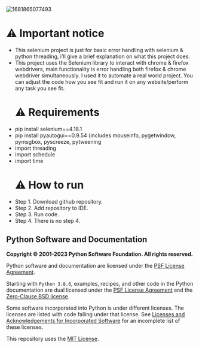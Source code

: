 ![1681865077493](https://github.com/D3ADSHOTI/Selenium-Error-handler/assets/76398764/726092cd-64ce-4d0f-abbd-bae9ca79a8bd)

<h1 tabindex="-1" class="heading-element" dir="auto"><g-emoji class="g-emoji" alias="warning">⚠️</g-emoji> Important notice</h1>
<ul dir="auto">
<li>This selenium project is just for basic error handling with selenium & python threading, i'll give a brief explanation on what this project does.</li>
<li>This project uses the Selenium library to interact with chrome & firefox webdrivers, main functionality is error handling both firefox & chrome webdriver simultaneously. I used it to automate a real world project. You can adjust the code how you see fit and run it on any website/perform any task you see fit.</li>
<h1 tabindex="-1" class="heading-element" dir="auto"><g-emoji class="g-emoji" alias="warning">⚠️</g-emoji> Requirements</h1>
<li>pip install selenium==4.18.1</li>
<li>pip install pyautogui==0.9.54 (includes mouseinfo, pygetwindow, pymsgbox, pyscreeze, pytweening</li>
<li>import threading</li>
<li>import schedule</li>
<li>import time</li>
<h1 tabindex="-1" class="heading-element" dir="auto"><g-emoji class="g-emoji" alias="warning">⚠️</g-emoji> How to run</h1>
<li>Step 1. Download github repository.</li>
<li>Step 2. Add repository to IDE.</li>
<li>Step 3. Run code.</li>
<li>Step 4. There is no step 4.</li>
</ul>

<h2 tabindex="-1" class="heading-element" dir="auto">Python Software and Documentation</h2>
<p dir="auto"><strong>Copyright © 2001-2023 Python Software Foundation. All rights reserved.</strong></p>
<p dir="auto">Python software and documentation are licensed under the <a href="https://docs.python.org/3/license.html#psf-license" rel="nofollow">PSF License Agreement</a>.</p>
<p dir="auto">Starting with <code>Python 3.8.6</code>, examples, recipes, and other code in the Python documentation are dual licensed under the <a href="https://docs.python.org/3/license.html#psf-license" rel="nofollow">PSF License Agreement</a> and the <a href="https://docs.python.org/3/license.html#zero-clause-bsd-license-for-code-in-the-python-release-documentation" rel="nofollow">Zero-Clause BSD license</a>.</p>
<p dir="auto">Some software incorporated into Python is under different licenses. The licenses are listed with code falling under that license. See <a href="https://docs.python.org/3/license.html#otherlicenses" rel="nofollow">Licenses and Acknowledgements for Incorporated Software</a> for an incomplete list of these licenses.</p>
<p dir="auto">This repository uses the <a href="/exercism/python/blob/main/LICENSE">MIT License</a>.</p>
